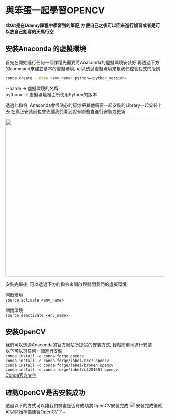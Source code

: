 # 與笨蛋一起學習OPENCV
**此Git是在Udemy課程中學習到的筆記,方便自己之後可以回來進行複習或者是可以放自己亂寫的天馬行空**

## 安裝Anaconda 的虛擬環境
首先在開始進行任何一個課程先需要將Anaconda的虛擬環境安裝好
再透過下方的command來建立基本的虛擬環境, 可以透過虛擬環境來幫我們控管程式的版別
```bash
conda create --name <env_name> python=<python_version>
```
--name -> 虛擬環境的名稱</br>
python= -> 虛擬環境裡面所使用Python的版本

透過此指令, Anaconda會很貼心的幫你把其他需要一起安裝的Library一起安裝上去
在真正安裝前也會先讓我們看到說有哪些會進行安裝或更新

<img src="https://snag.gy/0HEqlz.jpg" width="600" height="500" />

安裝完畢後, 可以透過下方的指令來開啟與關閉我們的虛擬環境

開啟環境</br>
`source activate <env_name>`

關閉環境</br>
`source deactivate <env_name>`

## 安裝OpenCV
我們可以透過Anaconda的官方網站所提供的安裝方式, 輕鬆簡單地進行安裝</br>
以下可以選任何一個進行安裝</br>
`conda install -c conda-forge opencv `</br>
`conda install -c conda-forge/label/gcc7 opencv `</br>
`conda install -c conda-forge/label/broken opencv `</br>
`conda install -c conda-forge/label/cf201901 opencv `</br>
[Conda官方文件](https://anaconda.org/conda-forge/opencv)


## 確認OpenCV是否安裝成功
透過以下的方式可以讓我們檢查是否有成功將OpenCV安裝完成
![](https://snag.gy/9rzsVg.jpg)
安裝完成後就可以開始準備練習OpenCV了~
